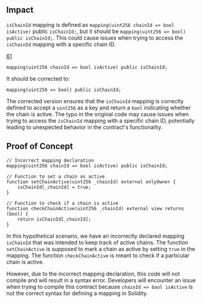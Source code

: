 ## Impact

`isChainId` mapping is defined as `mapping(uint256 chainId => bool isActive)` public `isChainId;`, but it should be `mapping(uint256 => bool) public isChainId;`. This could cause issues when trying to access the `isChainId` mapping with a specific chain ID.

[61](https://github.com/code-423n4/2023-09-maia/blob/f5ba4de628836b2a29f9b5fff59499690008c463/src/RootPort.sol#L61)

```solidity
mapping(uint256 chainId => bool isActive) public isChainId;
```

It should be corrected to:

```solidity
mapping(uint256 => bool) public isChainId;
```

The corrected version ensures that the `isChainId` mapping is correctly defined to accept a `uint256` as a key and return a `bool` indicating whether the chain is active. The typo in the original code may cause issues when trying to access the `isChainId` mapping with a specific chain ID, potentially leading to unexpected behavior in the contract's functionality.

## Proof of Concept

```solidity
// Incorrect mapping declaration
mapping(uint256 chainId => bool isActive) public isChainId;

// Function to set a chain as active
function setChainActive(uint256 _chainId) external onlyOwner {
    isChainId[_chainId] = true;
}

// Function to check if a chain is active
function checkChainActive(uint256 _chainId) external view returns (bool) {
    return isChainId[_chainId];
}
```

In this hypothetical scenario, we have an incorrectly declared mapping `isChainId` that was intended to keep track of active chains. The function `setChainActive` is supposed to mark a chain as active by setting `true` in the mapping. The function `checkChainActive` is meant to check if a particular chain is active.

However, due to the incorrect mapping declaration, this code will not compile and will result in a syntax error. Developers will encounter an issue when trying to compile this contract because `chainId => bool isActive` is not the correct syntax for defining a mapping in Solidity.

